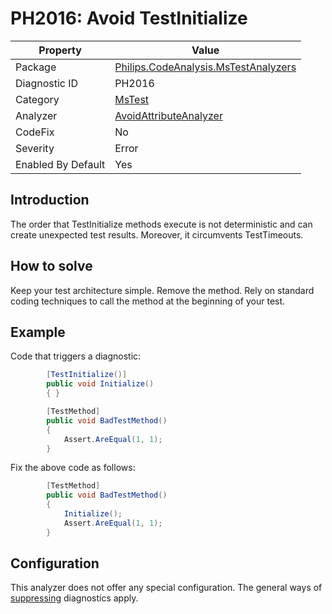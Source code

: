 # PH2016: Avoid TestInitialize

| Property | Value  |
|--|--|
| Package | [Philips.CodeAnalysis.MsTestAnalyzers](https://www.nuget.org/packages/Philips.CodeAnalysis.MsTestAnalyzers) |
| Diagnostic ID | PH2016 |
| Category  | [MsTest](../MsTest.md) |
| Analyzer | [AvoidAttributeAnalyzer](https://github.com/philips-software/roslyn-analyzers/blob/main/Philips.CodeAnalysis.MsTestAnalyzers/AvoidAttributeAnalyzer.cs)
| CodeFix  | No |
| Severity | Error |
| Enabled By Default | Yes |

## Introduction

The order that TestInitialize methods execute is not deterministic and can create unexpected test results. Moreover, it circumvents TestTimeouts.

## How to solve

Keep your test architecture simple. Remove the method. Rely on standard coding techniques to call the method at the beginning of your test.

## Example

Code that triggers a diagnostic:
``` cs
        [TestInitialize()]
        public void Initialize()
        { }

        [TestMethod]
        public void BadTestMethod()
        {
            Assert.AreEqual(1, 1);
        }
```

Fix the above code as follows:
``` cs
        [TestMethod]
        public void BadTestMethod()
        {
            Initialize();
            Assert.AreEqual(1, 1);
        }
```

## Configuration

This analyzer does not offer any special configuration. The general ways of [suppressing](https://learn.microsoft.com/en-us/dotnet/fundamentals/code-analysis/suppress-warnings) diagnostics apply.
